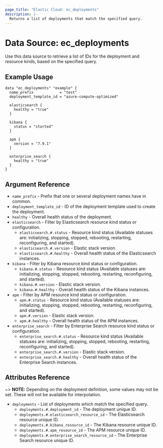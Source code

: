 ```yaml
---
page_title: "Elastic Cloud: ec_deployments"
description: |-
  Returns a list of deployments that match the specified query.
---
```


# Data Source: ec_deployments

Use this data source to retrieve a list of IDs for the deployment and resource kinds, based on the specified query.

## Example Usage

```hcl
data "ec_deployments" "example" {
  name_prefix            = "test"
  deployment_template_id = "azure-compute-optimized"

  elasticsearch {
    healthy = "true"
  }

  kibana {
    status = "started"
  }

  apm {
    version = "7.9.1"
  }

  enterprise_search {
    healthy = "true"
  }
}
```

## Argument Reference

* `name_prefix` - Prefix that one or several deployment names have in common.
* `deployment_template_id` - ID of the deployment template used to create the deployment.
* `healthy` - Overall health status of the deployment.
* `elasticsearch` - Filter by Elasticsearch resource kind status or configuration.
  * `elasticsearch.#.status` - Resource kind status (Available statuses are: initializing, stopping, stopped, rebooting, restarting, reconfiguring, and started).
  * `elasticsearch.#.version` - Elastic stack version.
  * `elasticsearch.#.healthy` - Overall health status of the Elasticsearch instances.
* `kibana` - Filter by Kibana resource kind status or configuration.
  * `kibana.#.status` - Resource kind status (Available statuses are: initializing, stopping, stopped, rebooting, restarting, reconfiguring, and started).
  * `kibana.#.version` - Elastic stack version.
  * `kibana.#.healthy` - Overall health status of the Kibana instances.
* `apm` - Filter by APM resource kind status or configuration.
  * `apm.#.status` - Resource kind status (Available statuses are: initializing, stopping, stopped, rebooting, restarting, reconfiguring, and started).
  * `apm.#.version` - Elastic stack version.
  * `apm.#.healthy` - Overall health status of the APM instances.
* `enterprise_search` - Filter by Enterprise Search resource kind status or configuration.
  * `enterprise_search.#.status` - Resource kind status (Available statuses are: initializing, stopping, stopped, rebooting, restarting, reconfiguring, and started).
  * `enterprise_search.#.version` - Elastic stack version.
  * `enterprise_search.#.healthy` - Overall health status of the Enterprise Search instances.

## Attributes Reference

~> **NOTE:** Depending on the deployment definition, some values may not be set.
These will not be available for interpolation.

* `deployments` - List of deployments which match the specified query.
  * `deployments.#.deployment_id` - The deployment unique ID.
  * `deployments.#.elasticsearch_resource_id` - The Elasticsearch resource unique ID.
  * `deployments.#.kibana_resource_id` - The Kibana resource unique ID.
  * `deployments.#.apm_resource_id` - The APM resource unique ID.
  * `deployments.#.enterprise_search_resource_id` - The Enterprise Search resource unique ID.
